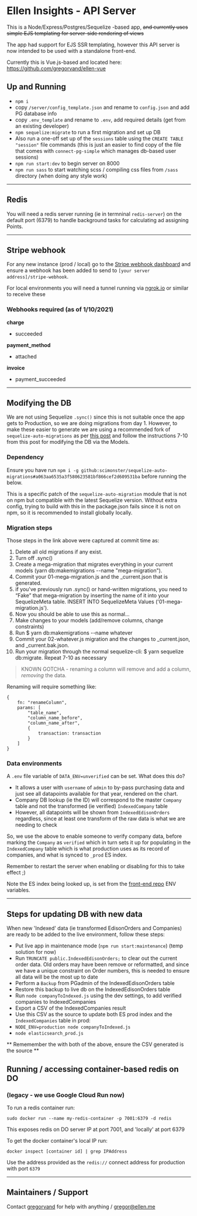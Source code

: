 # Ellen Insights - API Server

This is a Node/Express/Postgres/Sequelize -based app, ~~and currently uses simple EJS templating for server-side rendering of views~~

The app had support for EJS SSR templating, however this API server is now intended to be used with a standalone front-end. 

Currently this is Vue.js-based and located here: https://github.com/gregorvand/ellen-vue

## Up and Running

- `npm i`
- copy `/server/config_template.json` and rename to `config.json` and add PG database info
- copy `.env_template` and rename to `.env`, add required details (get from an existing developer)
- `npm sequelize:migrate` to run a first migration and set up DB
- Also run a one-off set up of the `sessions` table using the `CREATE TABLE "session"` file commands (this is just an easier to find copy of the file that comes with `connect-pg-simple` which manages db-based user sessions)
- `npm run start:dev` to begin server on 8000
- `npm run sass` to start watching scss / compiling css files from `/sass` directory (when doing any style work)

----
## Redis
You will need a redis server running (ie in termninal `redis-server`) on the default port (6379) to handle background tasks for calculating ad assigning Points.

----
## Stripe webhook
For any new instance (prod / local) go to the [Stripe webhook dashboard](https://dashboard.stripe.com/test/webhooks) and ensure a webhook has been added to send to `[your server address]/stripe-webhook`.

For local environments you will need a tunnel running via [ngrok.io](ngrok.io) or similar to receive these

### Webhooks required (as of 1/10/2021)
**charge**
- succeeded

**payment_method**
- attached

**invoice**
- payment_succeeded


 ----

## Modifying the DB

We are not using Sequelize `.sync()` since this is not suitable once the app gets to Production, so we are doing migrations from day 1. However, to make these easier to generate we are using a recommended fork of `sequelize-auto-migrations` as per [this post](https://stackoverflow.com/a/59021807/707747) and follow the instructions 7-10 from this post for modifying the DB via the Models.

### Dependency
Ensure you have run `npm i -g github:scimonster/sequelize-auto-migrations#a063aa6535a3f580623581bf866cef2d609531ba` before running the below.

This is a specific patch of the `sequelize-auto-migration` module that is not on npm but compatible with the latest Sequelize version. Without extra config, trying to build with this in the package.json fails since it is not on npm, so it is recommended to install globally locally.

### Migration steps
Those steps in the link above were captured at commit time as:

1. Delete all old migrations if any exist.
1. Turn off .sync()
1. Create a mega-migration that migrates everything in your current models (yarn db:makemigrations --name "mega-migration").
1. Commit your 01-mega-migration.js and the _current.json that is generated.
1. if you've previously run .sync() or hand-written migrations, you need to “Fake” that mega-migration by inserting the name of it into your SequelizeMeta table. INSERT INTO SequelizeMeta Values ('01-mega-migration.js').
1. Now you should be able to use this as normal…
1. Make changes to your models (add/remove columns, change constraints)
1. Run $ yarn db:makemigrations --name whatever
1. Commit your 02-whatever.js migration and the changes to _current.json, and _current.bak.json.
1. Run your migration through the normal sequelize-cli: $ yarn sequelize db:migrate.
Repeat 7-10 as necessary

> KNOWN GOTCHA - renaming a column will remove and add a column, *removing* the data.

Renaming will require something like:

```
{
    fn: "renameColumn",
    params: [
        "table_name",
        "column_name_before",
        "column_name_after",
        {
            transaction: transaction
        }
    ]
}
```

### Data environments

A `.env` file variable of `DATA_ENV=unverified` can be set. What does this do?

- It allows a user with `username` of `admin` to by-pass purchasing data and just see all datapoints available for that year, rendered on the chart.
- Company DB lookup (ie the ID) will correspond to the master `Company` table and not the transformed (ie verified) `IndexedCompany` table
- However, all datapoints will be shown from `IndexedEdisonOrders` regardless, since at least one transform of the raw data is what we are needing to check

So, we use the above to enable someone to verify company data, before marking the `Company` as `verified` which in turn sets it up for populating in the `IndexedCompany` table which is what production uses as its record of companies, and what is synced to `_prod` ES index. 

Remember to restart the server when enabling or disabling for this to take effect ;)

Note the ES index being looked up, is set from the [front-end repo](https://github.com/gregorvand/ellen-vue) ENV variables.

---

## Steps for updating DB with new data
When new 'Indexed' data (ie transformed EdisonOrders and Companies) are ready to be added to the live environment, follow these steps:

- Put live app in maintenance mode (`npm run start:maintenance`) (temp solution for now)
- Run `TRUNCATE public.IndexedEdisonOrders;` to clear out the current order data. Old orders may have been remove or reformatted, and since we have a unique constraint on Order numbers, this is needed to ensure all data will be the most up to date
- Perform a `Backup` from PGadmin of the IndexedEdisonOrders table 
- Restore this backup to live db on the IndexedEdisonOrders table
- Run `node companyToIndexed.js` using the dev settings, to add verified companies to IndexedCompanies
- Export a CSV of the IndexedCompanies result
- Use this CSV as the source to update both ES prod index and the `IndexedCompanies` table in prod:
 - `NODE_ENV=production node companyToIndexed.js`
 - `node elasticsearch_prod.js`
 
** Rememember the with both of the above, ensure the CSV generated is the source **


## Running / accessing container-based redis on DO 
### (legacy - we use Google Cloud Run now)
To run a redis container run:

`sudo docker run --name my-redis-container -p 7001:6379 -d redis`

This exposes redis on DO server IP at port 7001, and 'locally' at port 6379

To get the docker container's local IP run:

`docker inspect [container id] | grep IPAddress`

Use the address provided as the `redis://` connect address for production with port `6379`


----
## Maintainers / Support

Contact [gregorvand](https://github.com/gregorvand) for help with anything / [gregor@ellen.me](mailto:gregor@ellen.me)
